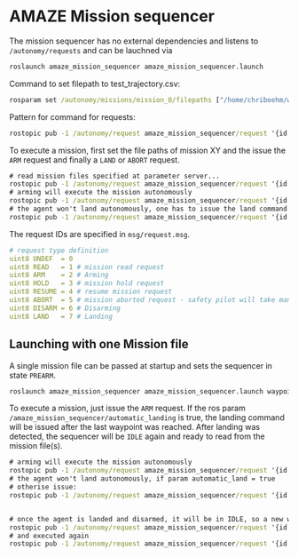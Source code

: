 # AMAZE Mission sequencer


The mission sequencer has no external dependencies and listens to `/autonomy/requests` and can be lauchned via
```cmd
roslaunch amaze_mission_sequencer amaze_mission_sequencer.launch 

```


Command to set filepath to test_trajectory.csv:
```cmd
rosparam set /autonomy/missions/mission_0/filepaths ["/home/chriboehm/workspaces/mission_ws/src/amaze_mission_sequencer/trajectories/test_trajectory.csv"]
```

Pattern for command for requests:
```cmd
rostopic pub -1 /autonomy/request amaze_mission_sequencer/request '{id: 0, request: #}'
```


To execute a mission, first set the file paths of mission XY and the issue the `ARM` request and finally a `LAND` or `ABORT` request.
```cmd
# read mission files specified at parameter server... 
rostopic pub -1 /autonomy/request amaze_mission_sequencer/request '{id: 0, request: 1}'
# arming will execute the mission autonomously
rostopic pub -1 /autonomy/request amaze_mission_sequencer/request '{id: 0, request: 2}'
# the agent won't land autonomously, one has to issue the land command!
rostopic pub -1 /autonomy/request amaze_mission_sequencer/request '{id: 0, request: 7}'

``` 

The request IDs are specified in `msg/request.msg`.
```yaml
# request type definition
uint8 UNDEF  = 0
uint8 READ   = 1 # mission read request
uint8 ARM    = 2 # Arming
uint8 HOLD   = 3 # mission hold request
uint8 RESUME = 4 # resume mission request
uint8 ABORT  = 5 # mission aborted request - safety pilot will take manual control
uint8 DISARM = 6 # Disarming
uint8 LAND   = 7 # Landing
```

## Launching with one Mission file

A single mission file can be passed at startup and sets the sequencer in state `PREARM`.
```cmd
roslaunch amaze_mission_sequencer amaze_mission_sequencer.launch waypoint_fn:=/home/jungr/workspace/NAV/development/catkin_workspaces/ansible_workspace/uwb_datarecording_aws/host_basestation/ros_ws/src/amaze_mission_sequencer/trajectories/test_trajectory.csv
```

To execute a mission, just issue the `ARM` request. 
If the ros param `/amaze_mission_sequencer/automatic_landing` is true, the landing command will be issued after the last waypoint was reached. After landing was detected, the sequencer will be `IDLE` again and ready to read from the mission file(s). 
```cmd
# arming will execute the mission autonomously
rostopic pub -1 /autonomy/request amaze_mission_sequencer/request '{id: 0, request: 2}'
# the agent won't land autonomously, if param automatic_land = true
# otherise issue:
rostopic pub -1 /autonomy/request amaze_mission_sequencer/request '{id: 0, request: 7}'


# once the agent is landed and disarmed, it will be in IDLE, so a new waypoint file read request can be set
rostopic pub -1 /autonomy/request amaze_mission_sequencer/request '{id: 0, request: 1}'
# and executed again 
rostopic pub -1 /autonomy/request amaze_mission_sequencer/request '{id: 0, request: 2}'
``` 
